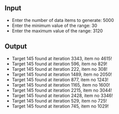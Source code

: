 ## Input

- Enter the number of data items to generate: 5000
- Enter the minimum value of the range: 30 
- Enter the maximum value of the range: 3120

## Output

- Target 145 found at iteration 3343, item no 4615! 
- Target 145 found at iteration 596, item no 829!
- Target 145 found at iteration 222, item no 308!
- Target 145 found at iteration 1489, item no 2050!
- Target 145 found at iteration 877, item no 1243!
- Target 145 found at iteration 1165, item no 1600!
- Target 145 found at iteration 2215, item no 3044!
- Target 145 found at iteration 2428, item no 3346!
- Target 145 found at iteration 529, item no 725!
- Target 145 found at iteration 745, item no 1029!
